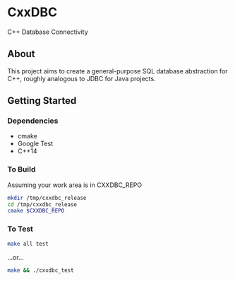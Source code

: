 # CxxDBC

C++ Database Connectivity

## About

This project aims to create a general-purpose SQL database abstraction for C++, roughly analogous to JDBC for Java projects.

## Getting Started

### Dependencies

* cmake
* Google Test
* C++14

### To Build

Assuming your work area is in CXXDBC_REPO
```sh
mkdir /tmp/cxxdbc_release
cd /tmp/cxxdbc_release
cmake $CXXDBC_REPO
```

### To Test
```sh
make all test
```
...or...
```sh
make && ./cxxdbc_test
```
